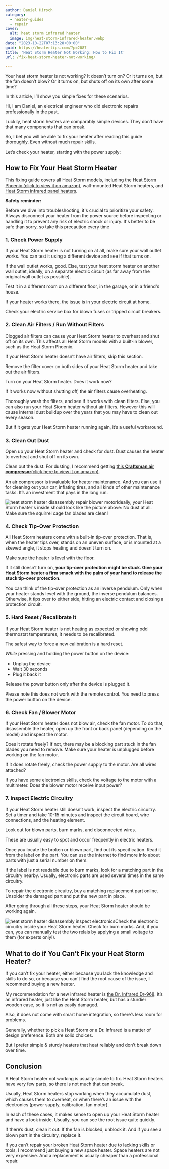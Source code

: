 ```yaml
---
author: Daniel Hirsch
category:
  - heater-guides
  - repair
cover:
  alt: heat storm infrared heater
  image: img/heat-storm-infrared-heater.webp
date: "2023-10-22T07:13:28+00:00"
guid: https://heatertips.com/?p=2087
title: 'Heat Storm Heater Not Working: How to Fix It'
url: /fix-heat-storm-heater-not-working/

---
```

Your heat storm heater is not working? It doesn’t turn on? Or it turns on, but the fan doesn’t blow? Or it turns on, but shuts off on its own after some time?

In this article, I’ll show you simple fixes for these scenarios.

Hi, I am Daniel, an electrical engineer who did electronic repairs professionally in the past.

Luckily, heat storm heaters are comparably simple devices. They don’t have that many components that can break.

So, I bet you will be able to fix your heater after reading this guide thoroughly. Even without much repair skills.

Let’s check your heater, starting with the power supply:

## How to Fix Your Heat Storm Heater

This fixing guide covers all Heat Storm models, including the [Heat Storm Phoenix (click to view it on amazon)](https://www.amazon.com/Heat-Storm-HS-1500-PHX-Attachable-Efficient-750-1500/dp/B07GZ39SL7?_encoding=UTF8&pd_rd_w=Mlg0c&content-id=amzn1.sym.952cfb50-b01e-485f-be6e-00434541418b%3Aamzn1.symc.e5c80209-769f-4ade-a325-2eaec14b8e0e&pf_rd_p=952cfb50-b01e-485f-be6e-00434541418b&pf_rd_r=Q1DGPAKAMQMS5YSHDHJ6&pd_rd_wg=HDUVb&pd_rd_r=7c571874-eca7-4969-9579-0c0ca1187756&th=1&linkCode=ll1&tag=heatertips-20&linkId=7d1b0306866e5c8438efd92aa6fd7ace&language=en_US&ref_=as_li_ss_tl), wall-mounted Heat Storm heaters, and [Heat Storm infrared panel heaters](https://www.amazon.com/Heat-Storm-HS-1500-TT-Infrared-Tradesman/dp/B07JQPCFJ3?crid=Z9LK8UWTKYLW&keywords=heat%2Bstorm%2Binfrared&qid=1697875010&sprefix=heat%2Bstorm%2Binfrare%2Caps%2C177&sr=8-6&th=1&linkCode=ll1&tag=heatertips-20&linkId=264a7cdfe0196879eb4a5e68918ed6d6&language=en_US&ref_=as_li_ss_tl).

**Safety reminder:**

Before we dive into troubleshooting, it's crucial to prioritize your safety. Always disconnect your heater from the power source before inspecting or handling it to prevent any risk of electric shock or injury. It's better to be safe than sorry, so take this precaution every time

### 1\. Check Power Supply

If your Heat Storm heater is not turning on at all, make sure your wall outlet works. You can test it using a different device and see if that turns on.

If the wall outlet works, good. Else, test your heat storm heater on another wall outlet, ideally, on a separate electric circuit (as far away from the original wall outlet as possible).

Test it in a different room on a different floor, in the garage, or in a friend's house.

If your heater works there, the issue is in your electric circuit at home.

Check your electric service box for blown fuses or tripped circuit breakers.

### 2\. Clean Air Filters / Run Without Filters

Clogged air filters can cause your Heat Storm heater to overheat and shut off on its own. This affects all Heat Storm models with a built-in blower, such as the Heat Storm Phoenix.

If your Heat Storm heater doesn’t have air filters, skip this section.

Remove the filter cover on both sides of your Heat Storm heater and take out the air filters.

Turn on your Heat Storm heater. Does it work now?

If it works now without shutting off, the air filters cause overheating.

Thoroughly wash the filters, and see if it works with clean filters. Else, you can also run your Heat Storm heater without air filters. However this will cause internal dust buildup over the years that you may have to clean out every season.

But if it gets your Heat Storm heater running again, it’s a useful workaround.

### 3\. Clean Out Dust

Open up your Heat Storm heater and check for dust. Dust causes the heater to overheat and shut off on its own.

Clean out the dust. For dusting, I recommend getting [this **Craftsman air compressor**(click here to view it on amazon)](https://www.amazon.com/CRAFTSMAN-CMEC6150K-Gallon-Air-Compressor/dp/B07KHHDJGD?crid=29GPYLN1G5TWQ&keywords=air%2Bcompressor&qid=1697800932&sprefix=aircompressor%2Caps%2C214&sr=8-5&th=1&linkCode=ll1&tag=heatertips-20&linkId=da47b2fbb9c72fe86738fb96a9fa356c&language=en_US&ref_=as_li_ss_tl).

An air compressor is invaluable for heater maintenance. And you can use it for cleaning out your car, inflating tires, and all kinds of other maintenance tasks. It’s an investment that pays in the long run.

![heat storm heater disassembly repair blower motor](/img/heat-storm-heater-disassembly-repair-blower-motor.webp)Ideally, your Heat Storm heater's inside should look like the picture above: No dust at all. Make sure the squirrel cage fan blades are clean!

### 4\. Check Tip-Over Protection

All Heat Storm heaters come with a built-in tip-over protection. That is, when the heater tips over, stands on an uneven surface, or is mounted at a skewed angle, it stops heating and doesn’t turn on.

Make sure the heater is level with the floor.

If it still doesn’t turn on, **your tip-over protection might be stuck. Give your Heat Storm heater a firm smack with the palm of your hand to release the stuck tip-over protection.**

You can think of the tip-over protection as an inverse pendulum. Only when your heater stands level with the ground, the inverse pendulum balances. Otherwise, it tips over to either side, hitting an electric contact and closing a protection circuit.

### 5\. Hard Reset / Recalibrate It

If your Heat Storm heater is not heating as expected or showing odd thermostat temperatures, it needs to be recalibrated.

The safest way to force a new calibration is a hard reset.

_While_ pressing and holding the power button on the device:

- Unplug the device
- Wait 30 seconds
- Plug it back it

Release the power button only after the device is plugged it.

Please note this does not work with the remote control. You need to press the power button on the device.

### 6\. Check Fan / Blower Motor

If your Heat Storm heater does not blow air, check the fan motor. To do that, disassemble the heater, open up the front or back panel (depending on the model) and inspect the motor.

Does it rotate freely? If not, there may be a blocking part stuck in the fan blades you need to remove. Make sure your heater is unplugged before working on the fan motor.

If it does rotate freely, check the power supply to the motor. Are all wires attached?

If you have some electronics skills, check the voltage to the motor with a multimeter. Does the blower motor receive input power?

### 7\. Inspect Electric Circuitry

If your Heat Storm heater still doesn’t work, inspect the electric circuitry. Set a timer and take 10-15 minutes and inspect the circuit board, wire connections, and the heating element.

Look out for blown parts, burn marks, and disconnected wires.

These are usually easy to spot and occur frequently in electric heaters.

Once you locate the broken or blown part, find out its specification. Read it from the label on the part. You can use the internet to find more info about parts with just a serial number on them.

If the label is not readable due to burn marks, look for a matching part in the circuitry nearby. Usually, electronic parts are used several times in the same circuitry.

To repair the electronic circuitry, buy a matching replacement part online. Unsolder the damaged part and put the new part in place.

After going through all these steps, your Heat Storm heater should be working again.

![heat storm heater disassembly inspect electronics](/img/heat-storm-heater-disassembly-inspect-electronics.webp)Check the electronic circuitry inside your Heat Storm heater. Check for burn marks. And, if you can, you can manually test the two relais by applying a small voltage to them (for experts only!).

## What to do if You Can’t Fix your Heat Storm Heater?

If you can’t fix your heater, either because you lack the knowledge and skills to do so, or because you can’t find the root cause of the issue, I recommend buying a new heater.

My recommendation for a new infrared heater is [the Dr. Infrared Dr-968](/recommended-products/best-infrared-heater/). It’s an infrared heater, just like the Heat Storm heater, but has a sturdier wooden case, so it is not as easily damaged.

Also, it does not come with smart home integration, so there’s less room for problems.

Generally, whether to pick a Heat Storm or a Dr. Infrared is a matter of design preference. Both are solid choices.

But I prefer simple & sturdy heaters that heat reliably and don’t break down over time.

## Conclusion

A Heat Storm heater not working is usually simple to fix. Heat Storm heaters have very few parts, so there is not much that can break.

Usually, Heat Storm heaters stop working when they accumulate dust, which causes them to overheat, or when there’s an issue with the electronics (power supply, calibration, fan motor).

In each of these cases, it makes sense to open up your Heat Storm heater and have a look inside. Usually, you can see the root issue quite quickly.

If there’s dust, clean it out. If the fan is blocked, unblock it. And if you see a blown part in the circuitry, replace it.

If you can’t repair your broken Heat Storm heater due to lacking skills or tools, I recommend just buying a new space heater. Space heaters are not very expensive. And a replacement is usually cheaper than a professional repair.
